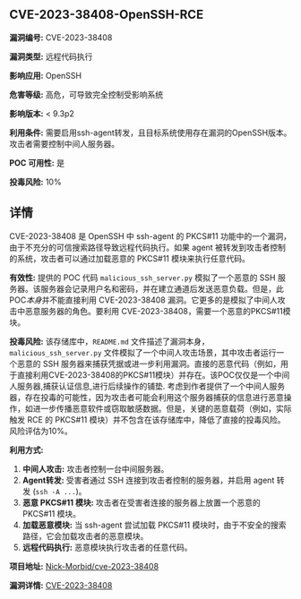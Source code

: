 ## CVE-2023-38408-OpenSSH-RCE

**漏洞编号:** CVE-2023-38408

**漏洞类型:** 远程代码执行

**影响应用:** OpenSSH

**危害等级:** 高危，可导致完全控制受影响系统

**影响版本:** < 9.3p2

**利用条件:** 需要启用ssh-agent转发，且目标系统使用存在漏洞的OpenSSH版本。攻击者需要控制中间人服务器。

**POC 可用性:** 是

**投毒风险:** 10%

## 详情

CVE-2023-38408 是 OpenSSH 中 ssh-agent 的 PKCS#11 功能中的一个漏洞，由于不充分的可信搜索路径导致远程代码执行。如果 agent 被转发到攻击者控制的系统，攻击者可以通过加载恶意的 PKCS#11 模块来执行任意代码。

**有效性:**
提供的 POC 代码 `malicious_ssh_server.py` 模拟了一个恶意的 SSH 服务器。该服务器会记录用户名和密码，并在建立通道后发送恶意负载。但是，此POC*本身*并不能直接利用 CVE-2023-38408 漏洞。它更多的是模拟了中间人攻击中恶意服务器的角色。要利用 CVE-2023-38408，需要一个恶意的PKCS#11模块。

**投毒风险:**
该存储库中，`README.md` 文件描述了漏洞本身，`malicious_ssh_server.py` 文件模拟了一个中间人攻击场景，其中攻击者运行一个恶意的 SSH 服务器来捕获凭据或进一步利用漏洞。直接的恶意代码（例如，用于直接利用CVE-2023-38408的PKCS#11模块）并存在。该POC仅仅是一个中间人服务器,捕获认证信息,进行后续操作的铺垫. 考虑到作者提供了一个中间人服务器，存在投毒的可能性，因为攻击者可能会利用这个服务器捕获的信息进行恶意操作，如进一步传播恶意软件或窃取敏感数据。但是，关键的恶意载荷（例如，实际触发 RCE 的 PKCS#11 模块）并不包含在该存储库中，降低了直接的投毒风险。 风险评估为10%。

**利用方式:**
1.  **中间人攻击:** 攻击者控制一台中间服务器。
2.  **Agent转发:**  受害者通过 SSH 连接到攻击者控制的服务器，并启用 agent 转发 (`ssh -A ...`)。
3.  **恶意 PKCS#11 模块:** 攻击者在受害者连接的服务器上放置一个恶意的 PKCS#11 模块。
4.  **加载恶意模块:** 当 ssh-agent 尝试加载 PKCS#11 模块时，由于不安全的搜索路径，它会加载攻击者的恶意模块。
5.  **远程代码执行:**  恶意模块执行攻击者的任意代码。

**项目地址:** [Nick-Morbid/cve-2023-38408](https://github.com/Nick-Morbid/cve-2023-38408)

**漏洞详情:** [CVE-2023-38408](https://nvd.nist.gov/vuln/detail/CVE-2023-38408)